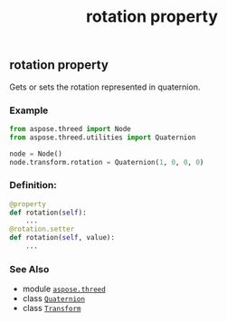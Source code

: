﻿---
title: rotation property
second_title: Aspose.3D for Python via .NET API References
description: 
type: docs
weight: 240
url: /python-net/aspose.threed/transform/rotation/
is_root: false
---

## rotation property


Gets or sets the rotation represented in quaternion.

### Example 


```python
from aspose.threed import Node
from aspose.threed.utilities import Quaternion

node = Node()
node.transform.rotation = Quaternion(1, 0, 0, 0)

```
### Definition:
```python
@property
def rotation(self):
    ...
@rotation.setter
def rotation(self, value):
    ...
```

### See Also
* module [`aspose.threed`](../../)
* class [`Quaternion`](/3d/python-net/aspose.threed.utilities/quaternion)
* class [`Transform`](/3d/python-net/aspose.threed/transform)
